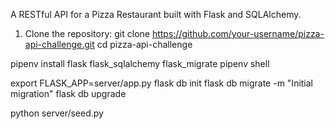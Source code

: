 <!--  Pizza Restaurant API -->

A RESTful API for a Pizza Restaurant built with Flask and SQLAlchemy.

<!-- Setup Instructions -->

1. Clone the repository:
   git clone https://github.com/your-username/pizza-api-challenge.git
   cd pizza-api-challenge

<!-- Create a virtual environment and install packages -->

pipenv install flask flask_sqlalchemy flask_migrate
pipenv shell

<!-- Run DB setup commands -->

export FLASK_APP=server/app.py
flask db init
flask db migrate -m "Initial migration"
flask db upgrade

<!-- seed the database -->
python server/seed.py